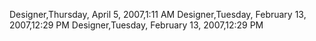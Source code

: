 ﻿Designer,Thursday, April 5, 2007,1:11 AMDesigner,Tuesday, February 13, 2007,12:29 PMDesigner,Tuesday, February 13, 2007,12:29 PM